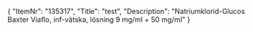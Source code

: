 {
  "ItemNr": "135317",
  "Title": "test",
  "Description": "Natriumklorid-Glucos Baxter Viaflo, inf-vätska, lösning 9 mg/ml + 50 mg/ml"
}
